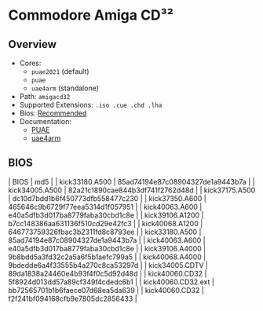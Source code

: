 # Commodore Amiga CD³²

## Overview

- Cores:
  - `puae2021` (default)
  - `puae`
  - `uae4arm` (standalone)
- Path: `amigacd32`
- Supported Extensions: `.iso .cue .chd .lha`
- Bios: [Recommended](#bios)
- Documentation:
  - [PUAE](https://docs.libretro.com/library/puae/)
  - [uae4arm](https://github.com/Chips-fr/uae4arm-rpi#readme)

## BIOS

| BIOS               | md5                              |
| kick33180.A500     | 85ad74194e87c08904327de1a9443b7a |
| kick34005.A500     | 82a21c1890cae844b3df741f2762d48d |
| kick37175.A500     | dc10d7bdd1b6f450773dfb558477c230 |
| kick37350.A600     | 465646c9b6729f77eea5314d1f057951 |
| kick40063.A600     | e40a5dfb3d017ba8779faba30cbd1c8e |
| kick39106.A1200    | b7cc148386aa631136f510cd29e42fc3 |
| kick40068.A1200    | 646773759326fbac3b2311fd8c8793ee |
| kick33180.A500     | 85ad74194e87c08904327de1a9443b7a |
| kick40063.A600     | e40a5dfb3d017ba8779faba30cbd1c8e |
| kick39106.A4000    | 9b8bdd5a3fd32c2a5a6f5b1aefc799a5 |
| kick40068.A4000    | 9bdedde6a4f33555b4a270c8ca53297d |
| kick34005.CDTV     | 89da1838a24460e4b93f4f0c5d92d48d |
| kick40060.CD32     | 5f8924d013dd57a89cf349f4cdedc6b1 |
| kick40060.CD32.ext | bb72565701b1b6faece07d68ea5da639 |
| kick40060.CD32     | f2f241bf094168cfb9e7805dc2856433 |
